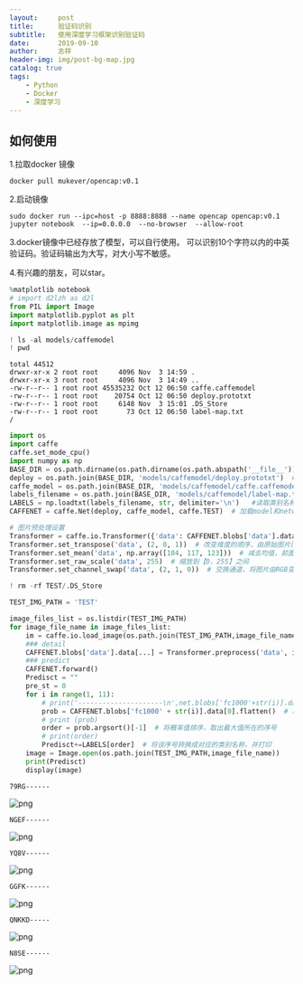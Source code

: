 ```yaml
---
layout:     post
title:      验证码识别
subtitle:   使用深度学习框架识别验证码
date:       2019-09-10
author:     志祥
header-img: img/post-bg-map.jpg
catalog: true
tags:
    - Python
    - Docker
    - 深度学习
---
```


## 如何使用
1.拉取docker 镜像    
```
docker pull mukever/opencap:v0.1
```

2.启动镜像

```
sudo docker run --ipc=host -p 8888:8888 --name opencap opencap:v0.1 jupyter notebook  --ip=0.0.0.0  --no-browser  --allow-root 
```

3.docker镜像中已经存放了模型，可以自行使用。 可以识别10个字符以内的中英验证码。验证码输出为大写，对大小写不敏感。

4.有兴趣的朋友，可以star。


```python
%matplotlib notebook
# import d2lzh as d2l
from PIL import Image
import matplotlib.pyplot as plt
import matplotlib.image as mpimg
```


```python
! ls -al models/caffemodel
! pwd
```

    total 44512
    drwxr-xr-x 2 root root     4096 Nov  3 14:59 .
    drwxr-xr-x 3 root root     4096 Nov  3 14:49 ..
    -rw-r--r-- 1 root root 45535232 Oct 12 06:50 caffe.caffemodel
    -rw-r--r-- 1 root root    20754 Oct 12 06:50 deploy.prototxt
    -rw-r--r-- 1 root root     6148 Nov  3 15:01 .DS_Store
    -rw-r--r-- 1 root root       73 Oct 12 06:50 label-map.txt
    /



```python
import os
import caffe
caffe.set_mode_cpu()
import numpy as np
BASE_DIR = os.path.dirname(os.path.dirname(os.path.abspath('__file__')))
deploy = os.path.join(BASE_DIR, 'models/caffemodel/deploy.prototxt')  # deploy文件
caffe_model = os.path.join(BASE_DIR, 'models/caffemodel/caffe.caffemodel')  # 训练好的 caffemodel
labels_filename = os.path.join(BASE_DIR, 'models/caffemodel/label-map.txt')  # 类别名称文件，将数字标签转换回类别名称
LABELS = np.loadtxt(labels_filename, str, delimiter='\n')   #读取类别名称文件
CAFFENET = caffe.Net(deploy, caffe_model, caffe.TEST)  # 加载model和network

# 图片预处理设置
Transformer = caffe.io.Transformer({'data': CAFFENET.blobs['data'].data.shape})  # 设定图片的shape格式(1,3,28,28)
Transformer.set_transpose('data', (2, 0, 1))  # 改变维度的顺序，由原始图片(28,28,3)变为(3,28,28)
Transformer.set_mean('data', np.array([104, 117, 123]))  # 减去均值，前面训练模型时没有减均值，这儿就不用
Transformer.set_raw_scale('data', 255)  # 缩放到【0，255】之间
Transformer.set_channel_swap('data', (2, 1, 0))  # 交换通道，将图片由RGB变为BGR

```


```python
! rm -rf TEST/.DS_Store
```


```python
TEST_IMG_PATH = 'TEST'

```


```python
image_files_list = os.listdir(TEST_IMG_PATH)
for image_file_name in image_files_list:
    im = caffe.io.load_image(os.path.join(TEST_IMG_PATH,image_file_name))  # 加载图片
    ### detail
    CAFFENET.blobs['data'].data[...] = Transformer.preprocess('data', im)  # 执行上面设置的图片预处理操作，并将图片载入到blob中
    ### predict
    CAFFENET.forward()
    Predisct = ""
    pre_st = 0
    for i in range(1, 11):
        # print('---------------------\n',net.blobs['fc1000'+str(i)].data)
        prob = CAFFENET.blobs['fc1000' + str(i)].data[0].flatten()  # 取出最后一层（Softmax）属于某个类别的概率值，并打印
        # print (prob)
        order = prob.argsort()[-1]  # 将概率值排序，取出最大值所在的序号
        # print(order)
        Predisct+=LABELS[order]  # 将该序号转换成对应的类别名称，并打印
    image = Image.open(os.path.join(TEST_IMG_PATH,image_file_name))
    print(Predisct)
    display(image)
```

    79RG------



![png](https://tva1.sinaimg.cn/large/007S8ZIlgy1ge5bujzhzhj302i00w0si.jpg)


    NGEF------



![png](https://tva1.sinaimg.cn/large/007S8ZIlgy1ge5bxqcckgj302s014mwy.jpg)


    YQ8V------



![png](https://tva1.sinaimg.cn/large/007S8ZIlgy1ge5by4bum8j301y00q3yc.jpg)


    GGFK------



![png](https://tva1.sinaimg.cn/large/007S8ZIlgy1ge5bycjik6j302s00u0sk.jpg)


    QNKKD-----



![png](https://tva1.sinaimg.cn/large/007S8ZIlgy1ge5byki974j302s014jr5.jpg)


    N8SE------



![png](https://tva1.sinaimg.cn/large/007S8ZIlgy1ge5bysnnfej303m01gmx4.jpg)


